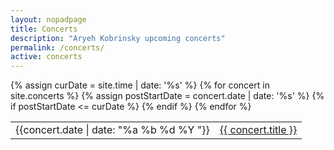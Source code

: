 ```yaml
---
layout: nopadpage
title: Concerts
description: "Aryeh Kobrinsky upcoming concerts"
permalink: /concerts/
active: concerts
---
```

<div class="table-responsive">
<table class="table table-striped table-sm">
  <tbody>
  {% assign curDate = site.time | date: '%s' %}
    {% for concert in site.concerts %}
    {% assign postStartDate = concert.date | date: '%s' %}
    {% if postStartDate <= curDate %}
    <tr>
      <td>{{concert.date | date: "%a %b %d %Y "}}</td>
      <td><a href="{{ concert.url }}">{{ concert.title }}</a></td>
    </tr>
    {% endif %}
    {% endfor %}
  </tbody>
</table>
</div>